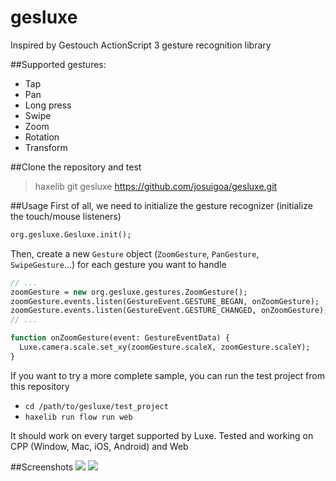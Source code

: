 gesluxe
=======
Inspired by Gestouch ActionScript 3 gesture recognition library

##Supported gestures:
 * Tap
 * Pan
 * Long press
 * Swipe
 * Zoom
 * Rotation
 * Transform

##Clone the repository and test
> haxelib git gesluxe https://github.com/josuigoa/gesluxe.git

##Usage
First of all, we need to initialize the gesture recognizer (initialize the touch/mouse listeners)
```haxe
org.gesluxe.Gesluxe.init();
```
Then, create a new `Gesture` object (`ZoomGesture`, `PanGesture`, `SwipeGesture`...) for each gesture you want to handle
```haxe
// ...
zoomGesture = new org.gesluxe.gestures.ZoomGesture();
zoomGesture.events.listen(GestureEvent.GESTURE_BEGAN, onZoomGesture);
zoomGesture.events.listen(GestureEvent.GESTURE_CHANGED, onZoomGesture);
// ...

function onZoomGesture(event: GestureEventData) {
  Luxe.camera.scale.set_xy(zoomGesture.scaleX, zoomGesture.scaleY);
}
```
If you want to try a more complete sample, you can run the test project from this repository

 * `cd /path/to/gesluxe/test_project`
 * `haxelib run flow run web`

It should work on every target supported by Luxe. Tested and working on CPP (Window, Mac, iOS, Android) and Web

##Screenshots
![](https://github.com/josuigoa/gesluxe/blob/master/screenshot1.png)
![](https://github.com/josuigoa/gesluxe/blob/master/screenshot2.png)
